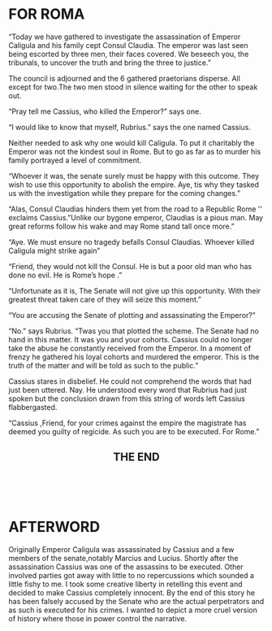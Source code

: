 # FOR ROMA

“Today we have gathered to investigate the assassination of Emperor Caligula and his family cept Consul Claudia. The emperor was last seen being escorted by three men, their faces covered. We beseech you, the tribunals, to uncover the truth and bring the three to justice.”

The council is adjourned and the 6 gathered praetorians disperse. All except for two.The two men stood in silence waiting for the other to speak out.

“Pray tell me Cassius, who killed the Emperor?” says one.

“I would like to know that myself, Rubrius.” says the one named Cassius.

Neither needed to ask why one would kill Caligula. To put it charitably the Emperor was not the kindest soul in Rome. But to go as far as to murder his family portrayed a level of commitment.

“Whoever it was, the senate surely must be happy with this outcome. They wish to use this opportunity to abolish the empire. Aye, tis why they tasked us with the investigation while they prepare for the coming changes.”

“Alas, Consul Claudias hinders them yet from the road to a Republic Rome '' exclaims Cassius.”Unlike our bygone emperor, Claudias is a pious man. May great reforms follow his wake and may Rome stand tall once more.”

“Aye. We must ensure no tragedy befalls Consul Claudias. Whoever killed Caligula might strike again”

“Friend, they would not kill the Consul. He is but a poor old man who has done no evil. He is Rome’s hope .”

“Unfortunate as it is, The Senate will not give up this opportunity. With their greatest threat taken care of they will seize this moment.”

“You are accusing the Senate of plotting and assassinating the Emperor?”

“No.” says Rubrius. “Twas you that plotted the scheme. The Senate had no hand in this matter. It was you and your cohorts. Cassius could no longer take the abuse he constantly received from the Emperor. In a moment of frenzy he gathered his loyal cohorts and murdered the emperor. This is the truth of the matter and will be told as such to the public.”

Cassius stares in disbelief. He could not comprehend the words that had just been uttered. Nay. He understood every word that Rubrius had just spoken but the conclusion drawn from this string of words left Cassius flabbergasted.

“Cassius ,Friend, for your crimes against the empire the magistrate has deemed you guilty of regicide. As such you are to be executed. For Rome.”

<h2 style="text-align: center;">THE END</h2>
<br>
<br>
<br>

# AFTERWORD

Originally Emperor Caligula was assassinated by Cassius and a few members of the senate,notably Marcius and Lucius. Shortly after the assassination Cassius was one of the assassins to be executed. Other involved parties got away with little to no repercussions which sounded a little fishy to me.
I took some creative liberty in retelling this event and decided to make Cassius completely innocent. By the end of this story he has been falsely accused by the Senate who are the actual perpetrators and as such is executed for his crimes. I wanted to depict a more cruel version of history where those in power control the narrative.


